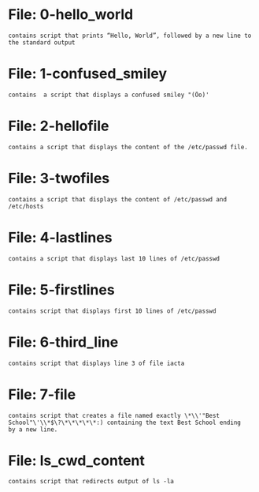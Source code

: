 # File: 0-hello_world
	contains script that prints “Hello, World”, followed by a new line to the standard output

# File: 1-confused_smiley
	contains  a script that displays a confused smiley "(Ôo)'

# File: 2-hellofile
	contains a script that displays the content of the /etc/passwd file.

# File: 3-twofiles
	contains a script that displays the content of /etc/passwd and /etc/hosts

# File: 4-lastlines
	contains a script that displays last 10 lines of /etc/passwd

# File: 5-firstlines
	contains script that displays first 10 lines of /etc/passwd

# File: 6-third_line
	contains script that displays line 3 of file iacta

# File: 7-file
	contains script that creates a file named exactly \*\\'"Best School"\'\\*$\?\*\*\*\*\*:) containing the text Best School ending 	by a new line.

# File: ls_cwd_content
	contains script that redirects output of ls -la 
